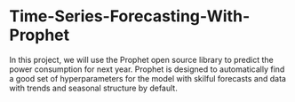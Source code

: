 # Time-Series-Forecasting-With-Prophet
In this project, we will use the Prophet open source library to predict the power consumption for next year. Prophet is designed to automatically find a good set of hyperparameters for the model with skilful forecasts and data with trends and seasonal structure by default.
